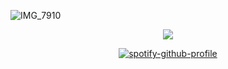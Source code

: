 ![IMG_7910](https://github.com/user-attachments/assets/e5ec859a-63a2-4a1f-a72b-ce1ff43a72a9)


<div align="center">

![](https://komarev.com/ghpvc/?username=danteish&label=devils&color=orange&style=flat)


<div align="center">

[![spotify-github-profile](https://spotify-github-profile.kittinanx.com/api/view?uid=tildejohanne&cover_image=true&theme=novatorem&show_offline=true&background_color=121212&interchange=true&bar_color=53b14f&bar_color_cover=true)](https://github.com/kittinan/spotify-github-profile)
